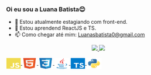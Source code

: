 ### Oi eu sou a Luana Batista😊

- 🔭 Estou atualmente estagiando com front-end.
- 🌱 Estou aprendend ReactJS e TS.
- 📫 Como chegar até mim: Luanasbatista0@gmail.com

<div align="center">
  <a href="https://github.com/LuanaLB">
  <img height="150em" src="https://github-readme-stats.vercel.app/api?username=LuanaLB&show_icons=true&theme=dracula&include_all_commits=true&count_private=true"/>
  <img height="150em" src="https://github-readme-stats.vercel.app/api/top-langs/?username=LuanaLB&layout=compact&langs_count=7&theme=dracula"/>
</div>

<div style="display: inline_block"><br>
  <img align="center" alt="Luana-Js" height="30" width="40" src="https://raw.githubusercontent.com/devicons/devicon/master/icons/javascript/javascript-plain.svg">
  <img align="center" alt="Luana-HTML" height="30" width="40" src="https://raw.githubusercontent.com/devicons/devicon/master/icons/html5/html5-original.svg">
  <img align="center" alt="Luana-CSS" height="30" width="40" src="https://raw.githubusercontent.com/devicons/devicon/master/icons/css3/css3-original.svg">
  <img align="center" alt="Luana-CSS" height="30" width="40" src="https://raw.githubusercontent.com/devicons/devicon/master/icons/java/java-original.svg">
  <img align="center" alt="Luana-CSS" height="30" width="40" src="https://raw.githubusercontent.com/devicons/devicon/master/icons/typescript/typescript-original.svg">
  <img align="center" alt="Luana-CSS" height="30" width="40" src="https://raw.githubusercontent.com/devicons/devicon/master/icons/python/python-original.svg"

</div>
